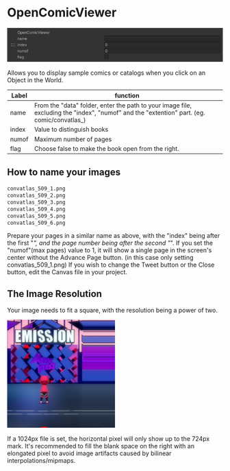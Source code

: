 
# OpenComicViewer
![OpenComicViewer](img/OpenComicViewer.jpg)

Allows you to display sample comics or catalogs when you click on an Object in the World.

|  Label |  function  |
| ----   | ---- |
| name | From the "data" folder, enter the path to your image file, excluding the "index", "numof" and the "extention" part. (eg. comic/convatlas_) |
| index | Value to distinguish books |
| numof | Maximum number of pages |
| flag | Choose false to make the book open from the right. |

## How to name your images

```
convatlas_509_1.png
convatlas_509_2.png
convatlas_509_3.png
convatlas_509_4.png
convatlas_509_5.png
convatlas_509_6.png
```
Prepare your pages in a similar name as above, with the "index" being after the first "_", and the page number being after the second "_".
If you set the "numof"(max pages) value to 1, it will show a single page in the screen's center without the Advance Page button. (in this case only setting convatlas_509_1.png)
If you wish to change the Tweet button or the Close button, edit the Canvas file in your project.


## The Image Resolution

Your image needs to fit a square, with the resolution being a power of two. 

<img src="img/ComicViewerSample.png" width="50%">

If a 1024px file is set, the horizontal pixel will only show up to the 724px mark.
It's recommended to fill the blank space on the right with an elongated pixel to avoid image artifacts caused by bilinear interpolations/mipmaps.
